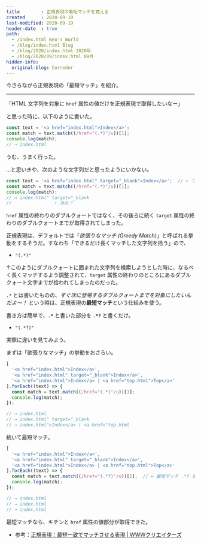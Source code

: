 ```yaml
---
title        : 正規表現の最短マッチを覚える
created      : 2020-09-19
last-modified: 2020-09-19
header-date  : true
path:
  - /index.html Neo's World
  - /blog/index.html Blog
  - /blog/2020/index.html 2020年
  - /blog/2020/09/index.html 09月
hidden-info:
  original-blog: Corredor
---
```


今さらながら正規表現の「最短マッチ」を紹介。

---

「HTML 文字列を対象に `href` 属性の値だけを正規表現で取得したいなー」

と思った時に、以下のように書いた。

```javascript
const text = '<a href="index.html">Index</a>';
const match = text.match((/href="(.*)"/u))[1];
console.log(match);
// → index.html
```

うむ、うまく行った。

…と思いきや、次のような文字列だと思ったようにいかない。

```javascript
const text = '<a href="index.html" target="_blank">Index</a>';  // ← ココが違う
const match = text.match((/href="(.*)"/u))[1];
console.log(match);
// → index.html" target="_blank
//                ↑ あれ？
```

`href` 属性の終わりのダブルクォートではなく、その後ろに続く `target` 属性の終わりのダブルクォートまでが取得されてしまった。

正規表現は、デフォルトでは「*欲張りなマッチ (Greedy Match)*」と呼ばれる挙動をするそうだ。すなわち「できるだけ長くマッチした文字列を拾う」ので、

- `"(.*)"`

↑このようにダブルクォートに囲まれた文字列を検索しようとした時に、なるべく長くマッチするよう調整されて、`target` 属性の終わりのところにあるダブルクォート文字までが拾われてしまったのだった。

`.*` とは書いたものの、*すぐ次に登場するダブルクォートまでを対象にしたいんだよ〜！* という時は、正規表現の**最短マッチ**という仕組みを使う。

書き方は簡単で、**`.*`** と書いた部分を **`.*?`** と書くだけ。

- `"(.*?)"`

実際に違いを見てみよう。

まずは「欲張りなマッチ」の挙動をおさらい。

```javascript
[
  '<a href="index.html">Index</a>',
  '<a href="index.html" target="_blank">Index</a>',
  '<a href="index.html">Index</a> | <a href="top.html">Top</a>'
].forEach((text) => {
  const match = text.match((/href="(.*)"/u))[1];
  console.log(match);
});

// → index.html
// → index.html" target="_blank
// → index.html">Index</a> | <a href="top.html
```

続いて最短マッチ。

```javascript
[
  '<a href="index.html">Index</a>',
  '<a href="index.html" target="_blank">Index</a>',
  '<a href="index.html">Index</a> | <a href="top.html">Top</a>'
].forEach((text) => {
  const match = text.match((/href="(.*?)"/u))[1];  // ← 最短マッチ .*? を利用
  console.log(match);
});

// → index.html
// → index.html
// → index.html
```

最短マッチなら、キチンと `href` 属性の値部分が取得できた。

- 参考：[正規表現：最短一致でマッチさせる表現 | WWWクリエイターズ](http://www-creators.com/archives/1804)

